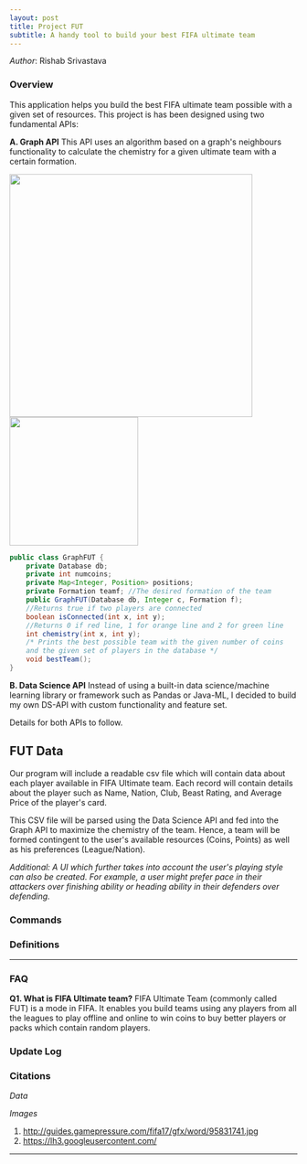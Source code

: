 ```yaml
---
layout: post
title: Project FUT
subtitle: A handy tool to build your best FIFA ultimate team
---
```


*Author*: Rishab Srivastava

### Overview
This application helps you build the best FIFA ultimate team possible with a given set of resources. This project is has been designed using two fundamental APIs:

**A. Graph API** 
This API uses an algorithm based on a graph's neighbours functionality to calculate the chemistry for a given ultimate team with a certain formation. 

<!--![Chemistry](http://guides.gamepressure.com/fifa17/gfx/word/95831741.jpg) -->
<img src = "http://guides.gamepressure.com/fifa17/gfx/word/95831741.jpg" width="425">
<img src = "https://lh3.googleusercontent.com/8I7P-XGi6yY0xRtum-owHzVUvmRrYVpWDINNHPK3L7XuPtBK86sRf0CAQsGYx0YMZ08=w300" width="225">

```java
public class GraphFUT {
	private Database db;
	private int numcoins;
	private Map<Integer, Position> positions;
	private Formation teamf; //The desired formation of the team
	public GraphFUT(Database db, Integer c, Formation f);
	//Returns true if two players are connected
	boolean isConnected(int x, int y);
	//Returns 0 if red line, 1 for orange line and 2 for green line
	int chemistry(int x, int y);
	/* Prints the best possible team with the given number of coins
	and the given set of players in the database */
	void bestTeam();
}
```

**B. Data Science API** 
Instead of using a built-in data science/machine learning library or framework such as Pandas or Java-ML, I decided to build my own DS-API with custom functionality and feature set. 

Details for both APIs to follow.

## FUT Data
Our program will include a readable csv file which will contain data about each player available in FIFA Ultimate team. Each record will contain details about the player such as Name, Nation, Club, Beast Rating, and Average Price of the player's card.

This CSV file will be parsed using the Data Science API and fed into the Graph API to maximize the chemistry of the team. Hence, a team will be formed contingent to the user's available resources (Coins, Points) as well as his preferences (League/Nation).

*Additional: 
A UI which further takes into account the user's playing style can also be created. For example, a user might prefer pace in their attackers over finishing ability or heading ability in their defenders over defending.*

### Commands

### Definitions

---

### FAQ
**Q1. What is FIFA Ultimate team?**
 FIFA Ultimate Team (commonly called FUT) is a mode in FIFA. It enables you build teams using any players from all the leagues to play offline and online to win coins to buy better players or packs which contain random players.
 
### Update Log

### Citations

*Data*

*Images*

1. http://guides.gamepressure.com/fifa17/gfx/word/95831741.jpg
2. https://lh3.googleusercontent.com/

---